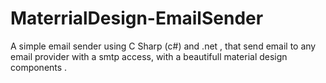 # MaterrialDesign-EmailSender
A simple email sender using C Sharp (c#) and .net , that send email to any email provider with a smtp access, with a beautifull material design components .
